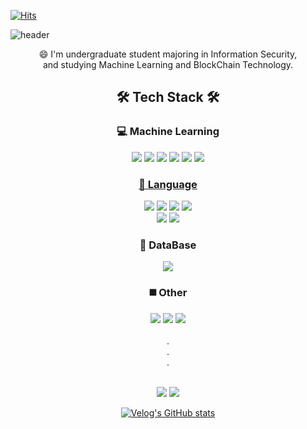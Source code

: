 [![Hits](https://hits.seeyoufarm.com/api/count/incr/badge.svg?url=https%3A%2F%2Fgithub.com%2Fgnyiii&count_bg=%2379C83D&title_bg=%23555555&icon=&icon_color=%23E7E7E7&title=hits&edge_flat=false)](https://hits.seeyoufarm.com)  

![header](https://capsule-render.vercel.app/api?type=waving&color=gradient&height=300&section=header&text=Gnyiii's%20Github&fontSize=90&animation=blinking)





<div align="center">
😄 I'm undergraduate student majoring in Information Security,
</div>    
<div align="center">
and studying Machine Learning and BlockChain Technology.
</div>  






## <div align="center"> 🛠 Tech Stack 🛠</div>

### <div align="center"> 💻 Machine Learning </div>
<div align="center">
<a href="https://scikit-learn.org/stable/"><img src="https://img.shields.io/badge/Scikit_learn-F7931E?style=flat-square&logo=scikit-learn&logoColor=white"/></a> <a href="https://pytorch.org/"><img src="https://img.shields.io/badge/Pytorch-150458?style=flat-square&logo=Pytorch&logoColor=white"/></a> <a href="https://pandas.pydata.org/docs/"><img src="https://img.shields.io/badge/Pandas-EE4C2C?style=flat-square&logo=pandas&logoColor=white"/></a> <a href="https://www.kaggle.com/"><img src="https://img.shields.io/badge/Kaggle-20BEFF?style=flat-square&logo=Kaggle&logoColor=white"/></a> <a href="https://jupyter.org/"><img src="https://img.shields.io/badge/Jupyter-F37626?style=flat-square&logo=Jupyter&logoColor=white"/></a> <a href="https://colab.research.google.com/"><img src="https://img.shields.io/badge/Colab-F9AB00?style=flat-square&logo=Google Colab&logoColor=white"/>
</div>


### <div align="center"> 📑 Language </div>
<div align="center">
</a> <a href="https://www.python.org/"><img src="https://img.shields.io/badge/Python-3776AB?style=flat-square&logo=Python&logoColor=white"/></a> <a href="https://spring.io/"><img src="https://img.shields.io/badge/Spring-6DB33F?style=flat-square&logo=Spring&logoColor=white"/></a> <a href="https://www.programiz.com/c-programming"><img src="https://img.shields.io/badge/Clang-A8B9CC?style=flat-square&logo=C&logoColor=white"/></a> <a href="https://www.java.com/en/"><img src="https://img.shields.io/badge/Java-007396?style=flat-square&logo=Java&logoColor=white"/></a>
 </div>
 <div align="center">
 <a href="https://www.jetbrains.com/ko-kr/webstorm/promo/?source=google&medium=cpc&campaign=10627815744&gclid=CjwKCAiA7dKMBhBCEiwAO_crFKpED6rVash6vPvltYUgfnWddKeeOYtcoqaoP-ZadGHsQ-o4ikv-JxoCJHoQAvD_BwE"><img src="https://img.shields.io/badge/JavaScript-F7DF1E?style=flat-square&logo=JavaScript&logoColor=white"/></a>
    </a> <a href="https://developer.mozilla.org/ko/docs/Web/HTML"><img src="https://img.shields.io/badge/HTML-E34F26?style=flat-square&logo=HTML5&logoColor=white"/></a>
</div>

### <div align="center"> 🧮 DataBase </div>
<div align="center"> 
</a> <a href="https://www.mysql.com/"><img src="https://img.shields.io/badge/MySQL-4479A1?style=flat-square&logo=MySQL&logoColor=white"/></a>
</div>

### <div align="center"> ◼️ Other </div>
<div align="center">
<a href="https://www.blockchain.com/?utm_campaign=expnav_logo"><img src="https://img.shields.io/badge/Blockchain-121D33?style=flat-square&logo=Blockchain.com&logoColor=white"/></a>
<a href="https://www.bitcoin.com/"><img src="https://img.shields.io/badge/Bitcoin-F7931A?style=flat-square&logo=Bitcoin&logoColor=white"/></a> <a href="https://ethereum.org/en/"><img src="https://img.shields.io/badge/Ethereum-3C3C3D?style=flat-square&logo=Ethereum&logoColor=white"/></a>
</div>
</br>
<div align="center">
.  
</div>
<div align="center">
.  
</div>
<div align="center">
.  
</div>  
</br>

<div align="center">  
    
  <img src="https://img.shields.io/badge/taranndus@gmail.com-EA4335?style=flat-square&logo=Gmail&logoColor=white"/> <a href="https://www.instagram.com/geunyeongiii/"><img  src="https://img.shields.io/badge/Instagram-E4405F?style=flat-square&logo=Instagram&logoColor=white"/> </a>
</div>

  <div align="center" style="text-align:center">
    
[![Velog's GitHub stats](https://velog-readme-stats.vercel.app/api?name=AI&tag=DeepLearning&color=dark)](https://velog.io/@gnyiii)
</div>



<!--
**gnyiii/gnyiii** is a ✨ _special_ ✨ repository because its `README.md` (this file) appears on your GitHub profile.

Here are some ideas to get you started:

- 🔭 I’m currently working on ...
- 🌱 I’m currently learning ...
- 👯 I’m looking to collaborate on ...
- 🤔 I’m looking for help with ...
- 💬 Ask me about ...
- 📫 How to reach me: ...
- 😄 Pronouns: ...
- ⚡ Fun fact: ...
-->
